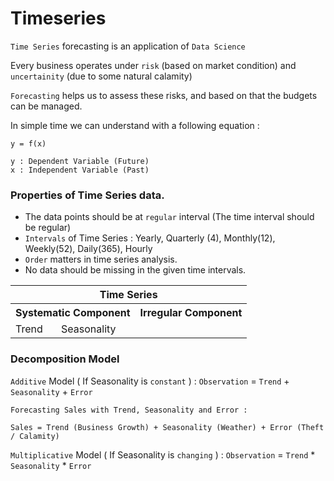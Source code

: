 # Timeseries

`Time Series` forecasting is an application of `Data Science`

Every business operates under `risk` (based on market condition) and `uncertainity` (due to some natural calamity)

`Forecasting` helps us to assess these risks, and based on that the budgets can be managed.

In simple time we can understand with a following equation :

```
y = f(x)

y : Dependent Variable (Future)
x : Independent Variable (Past)
```

### Properties of Time Series data.

- The data points should be at `regular` interval (The time interval should be regular)
- `Intervals` of Time Series : Yearly, Quarterly (4), Monthly(12), Weekly(52), Daily(365), Hourly
- `Order` matters in time series analysis.
- No data should be missing in the given time intervals.

<table>
  <tr><th colspan=3>Time Series</th></tr>
  <tr><th colspan=2>Systematic Component</th><th colspan=1>Irregular Component</th></tr>
  <tr><td>Trend</td><td>Seasonality</td><td></td></tr>
</table>
 
### Decomposition Model

`Additive` Model ( If Seasonality is `constant` ) : `Observation` = `Trend` + `Seasonality` + `Error`

```
Forecasting Sales with Trend, Seasonality and Error :

Sales = Trend (Business Growth) + Seasonality (Weather) + Error (Theft / Calamity)
```

`Multiplicative` Model ( If Seasonality is `changing` ) : `Observation` = `Trend` * `Seasonality` * `Error`
